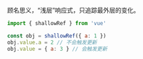 顾名思义，“浅层”响应式，只追踪最外层的变化。

```js
import { shallowRef } from 'vue'

const obj = shallowRef({ a: 1 })
obj.value.a = 2 // 不会触发更新
obj.value = { a: 3 } // 会触发更新
```
